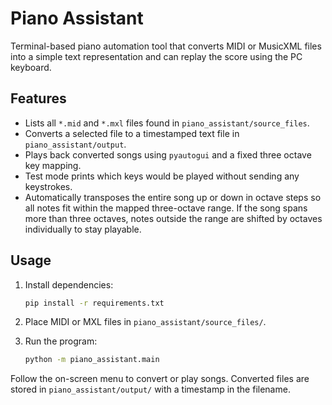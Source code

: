 # Piano Assistant

Terminal-based piano automation tool that converts MIDI or MusicXML files into a
simple text representation and can replay the score using the PC keyboard.

## Features

- Lists all `*.mid` and `*.mxl` files found in `piano_assistant/source_files`.
- Converts a selected file to a timestamped text file in
  `piano_assistant/output`.
- Plays back converted songs using `pyautogui` and a fixed three octave key
  mapping.
- Test mode prints which keys would be played without sending any keystrokes.
- Automatically transposes the entire song up or down in octave steps so all
  notes fit within the mapped three-octave range. If the song spans more than
  three octaves, notes outside the range are shifted by octaves individually to
  stay playable.

## Usage

1. Install dependencies:

   ```bash
   pip install -r requirements.txt
   ```

2. Place MIDI or MXL files in `piano_assistant/source_files/`.

3. Run the program:

   ```bash
   python -m piano_assistant.main
   ```

Follow the on-screen menu to convert or play songs. Converted files are stored
in `piano_assistant/output/` with a timestamp in the filename.

